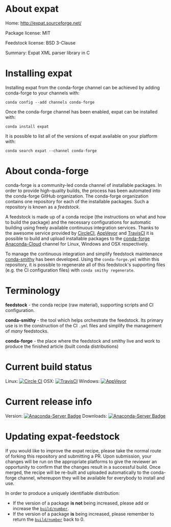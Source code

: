 About expat
===========

Home: http://expat.sourceforge.net/

Package license: MIT

Feedstock license: BSD 3-Clause

Summary: Expat XML parser library in C



Installing expat
================

Installing expat from the conda-forge channel can be achieved by adding conda-forge to your channels with:

```
conda config --add channels conda-forge
```

Once the conda-forge channel has been enabled, expat can be installed with:

```
conda install expat
```

It is possible to list all of the versions of expat available on your platform with:

```
conda search expat --channel conda-forge
```


About conda-forge
=================

conda-forge is a community-led conda channel of installable packages.
In order to provide high-quality builds, the process has been automated into the
conda-forge GitHub organization. The conda-forge organization contains one repository 
for each of the installable packages. Such a repository is known as a *feedstock*.

A feedstock is made up of a conda recipe (the instructions on what and how to build
the package) and the necessary configurations for automatic building using freely
available continuous integration services. Thanks to the awesome service provided by
[CircleCI](https://circleci.com/), [AppVeyor](http://www.appveyor.com/)
and [TravisCI](https://travis-ci.org/) it is possible to build and upload installable
packages to the [conda-forge](https://anaconda.org/conda-forge)
[Anaconda-Cloud](http://docs.anaconda.org/) channel for Linux, Windows and OSX respectively.

To manage the continuous integration and simplify feedstock maintenance
[conda-smithy](http://github.com/conda-forge/conda-smithy) has been developed.
Using the ``conda-forge.yml`` within this repository, it is possible to regenerate all of
this feedstock's supporting files (e.g. the CI configuration files) with ``conda smithy regenerate``.


Terminology
===========

**feedstock** - the conda recipe (raw material), supporting scripts and CI configuration.

**conda-smithy** - the tool which helps orchestrate the feedstock.
                   Its primary use is in the construction of the CI ``.yml`` files
                   and simplify the management of *many* feedstocks.

**conda-forge** - the place where the feedstock and smithy live and work to
                  produce the finished article (built conda distributions)

Current build status
====================

Linux: [![Circle CI](https://circleci.com/gh/conda-forge/expat-feedstock.svg?style=svg)](https://circleci.com/gh/conda-forge/expat-feedstock)
OSX: [![TravisCI](https://travis-ci.org/conda-forge/expat-feedstock.svg?branch=master)](https://travis-ci.org/conda-forge/expat-feedstock) 
Windows: [![AppVeyor](https://ci.appveyor.com/api/projects/status/github/conda-forge/expat-feedstock?svg=True)](https://ci.appveyor.com/project/conda-forge/expat-feedstock/branch/master)

Current release info
====================
Version: [![Anaconda-Server Badge](https://anaconda.org/conda-forge/expat/badges/version.svg)](https://anaconda.org/conda-forge/expat)
Downloads: [![Anaconda-Server Badge](https://anaconda.org/conda-forge/expat/badges/downloads.svg)](https://anaconda.org/conda-forge/expat)


Updating expat-feedstock
========================

If you would like to improve the expat recipe, please take the normal
route of forking this repository and submitting a PR. Upon submission, your changes will
be run on the appropriate platforms to give the reviewer an opportunity to confirm that the
changes result in a successful build. Once merged, the recipe will be re-built and uploaded
automatically to the conda-forge channel, whereupon they will be available for everybody to
install and use.

In order to produce a uniquely identifiable distribution:
 * If the version of a package **is not** being increased, please add or increase
   the [``build/number``](http://conda.pydata.org/docs/building/meta-yaml.html#build-number-and-string). 
 * If the version of a package **is** being increased, please remember to return
   the [``build/number``](http://conda.pydata.org/docs/building/meta-yaml.html#build-number-and-string)
   back to 0.
